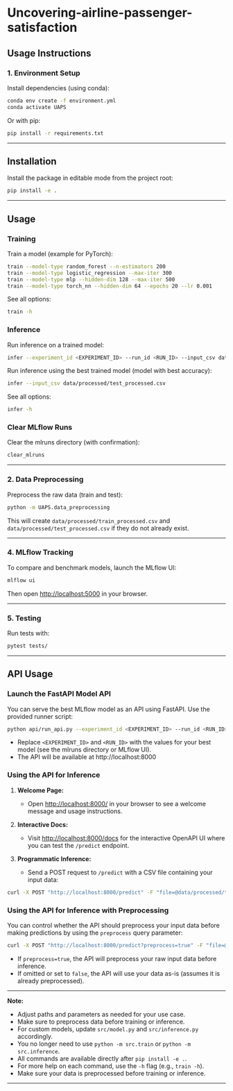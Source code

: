 # Uncovering-airline-passenger-satisfaction

## Usage Instructions

### 1. Environment Setup

Install dependencies (using conda):

```bash
conda env create -f environment.yml
conda activate UAPS
```

Or with pip:

```bash
pip install -r requirements.txt
```

---

## Installation

Install the package in editable mode from the project root:

```bash
pip install -e .
```

---

## Usage

### Training

Train a model (example for PyTorch):

```bash
train --model-type random_forest --n-estimators 200
train --model-type logistic_regression --max-iter 300
train --model-type mlp --hidden-dim 128 --max-iter 500
train --model-type torch_nn --hidden-dim 64 --epochs 20 --lr 0.001
```

See all options:
```bash
train -h
```

### Inference

Run inference on a trained model:

```bash
infer --experiment_id <EXPERIMENT_ID> --run_id <RUN_ID> --input_csv data/processed/test_processed.csv
```
Run inference using the best trained model (model with best accuracy):

```bash
infer --input_csv data/processed/test_processed.csv
```

See all options:
```bash
infer -h
```

### Clear MLflow Runs

Clear the mlruns directory (with confirmation):

```bash
clear_mlruns
```

---

### 2. Data Preprocessing

Preprocess the raw data (train and test):

```bash
python -m UAPS.data_preprocessing
```

This will create `data/processed/train_processed.csv` and `data/processed/test_processed.csv` if they do not already exist.

---

### 4. MLflow Tracking

To compare and benchmark models, launch the MLflow UI:

```bash
mlflow ui
```

Then open [http://localhost:5000](http://localhost:5000) in your browser.

---


### 5. Testing

Run tests with:

```bash
pytest tests/
```

---

## API Usage

### Launch the FastAPI Model API

You can serve the best MLflow model as an API using FastAPI. Use the provided runner script:

```bash
python api/run_api.py --experiment_id <EXPERIMENT_ID> --run_id <RUN_ID> --reload
```

- Replace `<EXPERIMENT_ID>` and `<RUN_ID>` with the values for your best model (see the mlruns directory or MLflow UI).
- The API will be available at http://localhost:8000


### Using the API for Inference

1. **Welcome Page:**
   - Open [http://localhost:8000/](http://localhost:8000/) in your browser to see a welcome message and usage instructions.

2. **Interactive Docs:**
   - Visit [http://localhost:8000/docs](http://localhost:8000/docs) for the interactive OpenAPI UI where you can test the `/predict` endpoint.

3. **Programmatic Inference:**
   - Send a POST request to `/predict` with a CSV file containing your input data:

```bash
curl -X POST "http://localhost:8000/predict" -F "file=@data/processed/test_processed.csv"
```



### Using the API for Inference with Preprocessing

You can control whether the API should preprocess your input data before making predictions by using the `preprocess` query parameter:

```bash
curl -X POST "http://localhost:8000/predict?preprocess=true" -F "file=@data/raw/test.csv"
```

- If `preprocess=true`, the API will preprocess your raw input data before inference.
- If omitted or set to `false`, the API will use your data as-is (assumes it is already preprocessed).



---

**Note:**
- Adjust paths and parameters as needed for your use case.
- Make sure to preprocess data before training or inference.
- For custom models, update `src/model.py` and `src/inference.py` accordingly.
- You no longer need to use `python -m src.train` or `python -m src.inference`.
- All commands are available directly after `pip install -e .`.
- For more help on each command, use the `-h` flag (e.g., `train -h`).
- Make sure your data is preprocessed before training or inference.

---